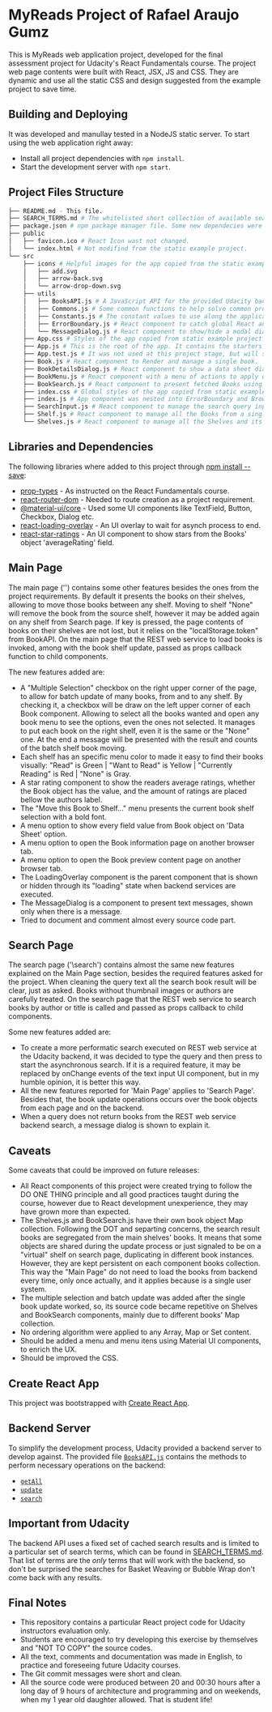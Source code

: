 # MyReads Project of Rafael Araujo Gumz

This is MyReads web application project, developed for the final assessment project for Udacity's React Fundamentals course.
The project web page contents were built with React, JSX, JS and CSS. They are dynamic and use all the static CSS and design suggested from the example project to save time.

## Building and Deploying

It was developed and manullay tested in a NodeJS static server.
To start using the web application right away:
* Install all project dependencies with `npm install`.
* Start the development server with `npm start`.

## Project Files Structure
```bash
├── README.md - This file.
├── SEARCH_TERMS.md # The whitelisted short collection of available search terms to use with the app.
├── package.json # npm package manager file. Some new dependecies were added.
├── public
│   ├── favicon.ico # React Icon wast not changed.
│   └── index.html # Not modifind from the static example project.
└── src
    ├── icons # Helpful images for the app copied from the static example project.
    │   ├── add.svg
    │   ├── arrow-back.svg
    │   └── arrow-drop-down.svg
    ├── utils
    │   ├── BooksAPI.js # A JavaScript API for the provided Udacity backend.
    │   ├── Commons.js # Some common functions to help solve common problems.
    │   ├── Constants.js # The constant values to use along the application
    │   ├── ErrorBoundary.js # React component to catch global React and JavaScript errors, log them into console and show a dialog.
    │   └── MessageDialog.js # React component to show/hide a modal dialog window with a title, a message and buttons.
    ├── App.css # Styles of the app copied from static example project. Some classes were customized.
    ├── App.js # This is the root of the app. It contains the starters UI React components and the main books' shelves' data state.
    ├── App.test.js # It was not used at this project stage, but will stay to future improvements.
    ├── Book.js # React component to Render and manage a single book.
    ├── BookDetailsDialog.js # React component to show a data sheet dialog window presenting the Book object field names and values.
    ├── BookMenu.js # React component with a menu of actions to apply on each Book.
    ├── BookSearch.js # React component to present fetched Books using a query on a REST web service operation from Udacity backend.
    ├── index.css # Global styles of the app copied from static example project. Nothin was changed here.
    ├── index.js # App component was nested into ErrorBoundary and BrowserRouter components.
    ├── SearchInput.js # React component to manage the search query input.
    ├── Shelf.js # React component to manage all the Books from a single Shelf.
    └── Shelves.js # React component to manage all the Shelves and its Books.
```

## Libraries and Dependencies

The following libraries where added to this project through [npm install --save](https://docs.npmjs.com/cli/install):
* [prop-types](https://www.npmjs.com/package/prop-types) - As instructed on the React Fundamentals course.
* [react-router-dom](https://www.npmjs.com/package/react-router-dom) - Needed to route creation as a project requirement.
* [@material-ui/core](https://www.npmjs.com/package/@material-ui/core) - Used some UI components like TextField, Button, Checkbox, Dialog etc.
* [react-loading-overlay](https://www.npmjs.com/package/react-loading-overlay) - An UI overlay to wait for asynch process to end.
* [react-star-ratings](https://www.npmjs.com/package/react-star-ratings) - An UI component to show stars from the Books' object 'averageRating' field.

## Main Page

The main page ('\') contains some other features besides the ones from the project requirements.
By default it presents the books on their shelves, allowing to move those books between any shelf.
Moving to shelf "None" will remove the book from the source shelf, however it may be added again on any shelf from Search page.
If <F5> key is pressed, the page contents of books on their shelves are not lost, but it relies on the "localStorage.token" from BookAPI.
On the main page that the REST web service to load books is invoked, among with the book shelf update, passed as props callback function to child components.

The new features added are:
* A "Multiple Selection" checkbox on the right upper corner of the page, to allow for batch update of many books, from and to any shelf. By checking it, a checkbox will be draw on the left upper corner of each Book component. Allowing to select all the books wanted and open any book menu to see the options, even the ones not selected. It manages to put each book on the right shelf, even it is the same or the "None" one. At the end a message will be presented with the result and counts of the batch shelf book moving.
* Each shelf has an specific menu color to made it easy to find their books visually: "Read" is Green | "Want to Read" is Yellow | "Currently Reading" is Red | "None" is Gray.
* A star rating component to show the readers average ratings, whether the Book object has the value, and the amount of ratings are placed bellow the authors label.
* The "Move this Book to Shelf..." menu presents the current book shelf selection with a bold font.
* A menu option to show every field value from Book object on 'Data Sheet' option.
* A menu option to open the Book information page on another browser tab.
* A menu option to open the Book preview content page on another browser tab.
* The LoadingOverlay component is the parent component that is shown or hidden through its "loading" state when backend services are executed.
* The MessageDialog is a component to present text messages, shown only when there is a message.
* Tried to document and comment almost every source code part.

## Search Page

The search page ('\search') contains almost the same new features explained on the Main Page section, besides the required features asked for the project. When cleaning the query text all the search book result will be clear, just as asked. Books without thumbnail images or authors are carefully treated.
On the search page that the REST web service to search books by author or title is called and passed as props callback to child components.

Some new features added are:
* To create a more performatic search executed on REST web service at the Udacity backend, it was decided to type the query and then press <ENTER> to start the asynchronous search. If it is a required feature, it may be replaced by onChange events of the text input UI component, but in my humble opinion, it is better this way.
* All the new features reported for 'Main Page' applies to 'Search Page'. Besides that, the book update operations occurs over the book objects from each page and on the backend.
* When a query does not return books from the REST web service backend search, a message dialog is shown to explain it.

## Caveats

Some caveats that could be improved on future releases:
* All React components of this project were created trying to follow the DO ONE THING principle and all good practices taught during the course, however due to React development unexperience, they may have grown more than expected.
* The Shelves.js and BookSearch.js have their own book object Map collection. Following the DOT and separting concerns, the search result books are segregated from the main shelves' books. It means that some objects are shared during the update process or just signaled to be on a "virtual" shelf on search page, duplicating in different book instances. However, they are kept persistent on each component books collection. This way the "Main Page" do not need to load the books from backend every time, only once actually, and it applies because is a single user system.
* The multiple selection and batch update was added after the single book update worked, so, its source code became repetitive on Shelves and BookSearch components, mainly due to different books' Map collection.
* No ordering algorithm were applied to any Array, Map or Set content.
* Should be added a menu and menu itens using Material UI components, to enrich the UX.
* Should be improved the CSS.

## Create React App

This project was bootstrapped with [Create React App](https://github.com/facebookincubator/create-react-app).

## Backend Server

To simplify the development process, Udacity provided a backend server to develop against. The provided file [`BooksAPI.js`](src/utils/BooksAPI.js) contains the methods to perform necessary operations on the backend:

* [`getAll`](#getall)
* [`update`](#update)
* [`search`](#search)

## Important from Udacity

The backend API uses a fixed set of cached search results and is limited to a particular set of search terms, which can be found in [SEARCH_TERMS.md](SEARCH_TERMS.md). That list of terms are the _only_ terms that will work with the backend, so don't be surprised the searches for Basket Weaving or Bubble Wrap don't come back with any results.

## Final Notes

* This repository contains a particular React project code for Udacity instructors evaluation only.
* Students are encouraged to try developing this exercise by themselves and "NOT TO COPY" the source codes.
* All the text, comments and documentation was made in English, to practice and foreseeing future Udacity courses.
* The Git commit messages were short and clean.
* All the source code were produced between 20 and 00:30 hours after a long day of 9 hours of architecture and programming and on weekends, when my 1 year old daughter allowed. That is student life!